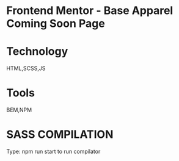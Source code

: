 # Frontend Mentor - Base Apparel Coming Soon Page

# Technology

HTML,SCSS,JS

# Tools

BEM,NPM

# SASS COMPILATION

Type: npm run start to run compilator
